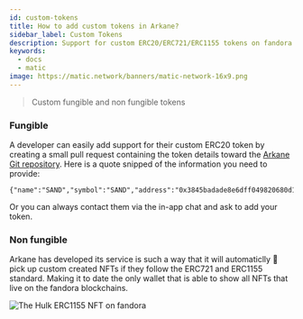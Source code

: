 ```yaml
---
id: custom-tokens
title: How to add custom tokens in Arkane?
sidebar_label: Custom Tokens
description: Support for custom ERC20/ERC721/ERC1155 tokens on fandora.
keywords:
  - docs
  - matic
image: https://matic.network/banners/matic-network-16x9.png
---
```

> Custom fungible and non fungible tokens

### Fungible
A developer can easily add support for their custom ERC20 token by creating a small pull request containing the token details toward the [Arkane Git repository](https://github.com/ArkaneNetwork/content-management/tree/master/tokens). Here is a quote snipped of the information you need to provide:
```
{"name":"SAND","symbol":"SAND","address":"0x3845badade8e6dff049820680d1f14bd3903a5d0","decimals":18,"type":"ERC20"}
```
Or you can always contact them via the in-app chat and ask to add your token.

### Non fungible
Arkane has developed its service is such a way that it will automaticlly 🤩 pick up custom created NFTs if they follow the ERC721 and ERC1155 standard. Making it to date the only wallet that is able to show all NFTs that live on the fandora blockchains. 

![The Hulk ERC1155 NFT on fandora](img/09.png)
